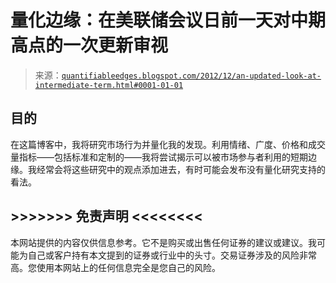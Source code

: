 <!--yml

分类：未分类

日期：2024-05-18 08:45:07

-->

# 量化边缘：在美联储会议日前一天对中期高点的一次更新审视

> 来源：[`quantifiableedges.blogspot.com/2012/12/an-updated-look-at-intermediate-term.html#0001-01-01`](http://quantifiableedges.blogspot.com/2012/12/an-updated-look-at-intermediate-term.html#0001-01-01)

## 目的

在这篇博客中，我将研究市场行为并量化我的发现。利用情绪、广度、价格和成交量指标——包括标准和定制的——我将尝试揭示可以被市场参与者利用的短期边缘。我经常会将这些研究中的观点添加进去，有时可能会发布没有量化研究支持的看法。

## >>>>>>> 免责声明 <<<<<<<<

本网站提供的内容仅供信息参考。它不是购买或出售任何证券的建议或建议。我可能为自己或客户持有本文提到的证券或行业中的头寸。交易证券涉及的风险非常高。您使用本网站上的任何信息完全是您自己的风险。
